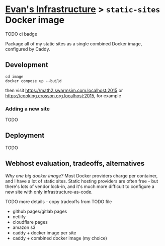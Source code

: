 # [Evan's Infrastructure](..) > `static-sites` Docker image

TODO ci badge

Package all of my static sites as a single combined Docker image, configured by Caddy.

## Development

    cd image
    docker compose up --build

then visit https://math2.swarmsim.com.localhost:2015 or https://cooking.erosson.org.localhost:2015, for example

### Adding a new site

TODO

## Deployment

TODO

## Webhost evaluation, tradeoffs, alternatives

*Why one big docker image?* Most Docker providers charge per container, and I have a lot of static sites. Static hosting providers are often free - but there's lots of vendor lock-in, and it's much more difficult to configure a new site with only infrastructure-as-code.

TODO more details - copy tradeoffs from TODO file

* github pages/gitlab pages
* netlify
* cloudflare pages
* amazon s3
* caddy + docker image per site
* caddy + combined docker image (my choice)
